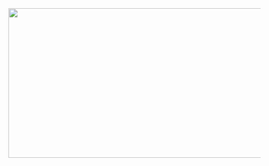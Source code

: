 <a href="https://github.com/devxb/gitanimals">
  <img
    src="https://render.gitanimals.org/farms/thisisheewonkim"
    width="600"
    height="300"
  />
</a>

